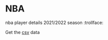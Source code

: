 # NBA
nba player details 2021/2022 season
:trollface:

Get the [csv](https://github.com/NicJC/NBA/blob/main/nba.csv) data



